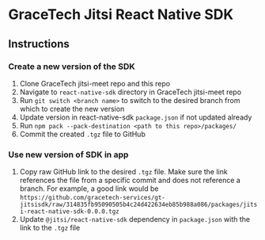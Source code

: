# GraceTech Jitsi React Native SDK

## Instructions

### Create a new version of the SDK
1. Clone GraceTech jitsi-meet repo and this repo
2. Navigate to `react-native-sdk` directory in GraceTech jitsi-meet repo
3. Run `git switch <branch name>` to switch to the desired branch from which to create the new version
4. Update version in react-native-sdk `package.json` if not updated already
5. Run `npm pack --pack-destination <path to this repo>/packages/`
6. Commit the created `.tgz` file to GitHub

### Use new version of SDK in app
1. Copy raw GitHub link to the desired `.tgz` file. Make sure the link references the file from a specific commit and does not reference a branch. For example, a good link would be `https://github.com/gracetech-services/gt-jitsisdk/raw/314835fb95090505b4c24d422634eb85b988a086/packages/jitsi-react-native-sdk-0.0.0.tgz`
2. Update `@jitsi/react-native-sdk` dependency in `package.json` with the link to the `.tgz` file
